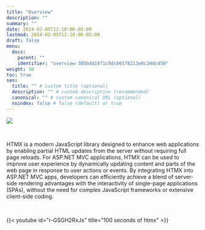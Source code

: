 ```yaml
---
title: "Overview"
description: ""
summary: ""
date: 2024-02-05T12:10:06-05:00
lastmod: 2024-02-05T12:10:06-05:00
draft: false
menu:
  docs:
    parent: ""
    identifier: "overview-305bdd1971c9dc60178213e0c34dc450"
weight: 10
toc: true
seo:
  title: "" # custom title (optional)
  description: "" # custom description (recommended)
  canonical: "" # custom canonical URL (optional)
  noindex: false # false (default) or true
---
```


<img src="/images/htmx.png" class="img-fluid"/>

<p>&nbsp;</p>

HTMX is a modern JavaScript library designed to enhance web applications by enabling partial HTML updates from the server without requiring full page reloads. For ASP.NET MVC applications, HTMX can be used to improve user experience by dynamically updating content and parts of the web page in response to user actions or events. By integrating HTMX into ASP.NET MVC apps, developers can efficiently achieve a blend of server-side rendering advantages with the interactivity of single-page applications (SPAs), without the need for complex JavaScript frameworks or extensive client-side coding.

<p>&nbsp;</p>

{{< youtube id="r-GSGH2RxJs" title="100 seconds of htmx" >}}

